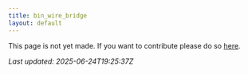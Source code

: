 ```yaml
---
title: bin_wire_bridge
layout: default
---
```


This page is not yet made. If you want to contribute please do so [here](https://github.com/CrazyH2/Bigstone/blob/wiki/components/bin_wire_bridge.md).

_Last updated: 2025-06-24T19:25:37Z_
